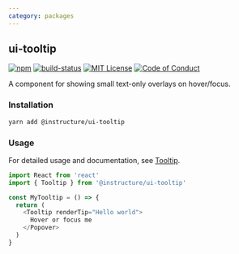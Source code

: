 ```yaml
---
category: packages
---
```


## ui-tooltip

[![npm][npm]][npm-url]
[![build-status][build-status]][build-status-url]
[![MIT License][license-badge]][LICENSE]
[![Code of Conduct][coc-badge]][coc]

A component for showing small text-only overlays on hover/focus.

### Installation

```sh
yarn add @instructure/ui-tooltip
```

### Usage
For detailed usage and documentation, see [Tooltip](#Tooltip).

```js
import React from 'react'
import { Tooltip } from '@instructure/ui-tooltip'

const MyTooltip = () => {
  return (
    <Tooltip renderTip="Hello world">
      Hover or focus me
    </Popover>
  )
}
```

[npm]: https://img.shields.io/npm/v/@instructure/ui-tooltip.svg
[npm-url]: https://npmjs.com/package/@instructure/ui-tooltip

[build-status]: https://travis-ci.org/instructure/instructure-ui.svg?branch=master
[build-status-url]: https://travis-ci.org/instructure/instructure-ui "Travis CI"

[license-badge]: https://img.shields.io/npm/l/instructure-ui.svg?style=flat-square
[license]: https://github.com/instructure/instructure-ui/blob/master/LICENSE

[coc-badge]: https://img.shields.io/badge/code%20of-conduct-ff69b4.svg?style=flat-square
[coc]: https://github.com/instructure/instructure-ui/blob/master/CODE_OF_CONDUCT.md

